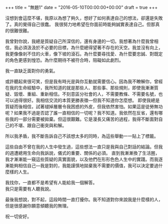 +++
title = "無題1"
date = "2016-05-10T00:00:00+00:00"
draft = true
+++

沒想到會這麼不堪，我原以為想了夠久，想好了如何表達自己的想法，卻還是失敗了。真的覺得自己很蠢。
我很努力地希望在你面前時能夠誠實表達自己。但那真的很難很難。

我曾對你說，我總是質疑自己所深信的，還有身邊的一切。我想著為什麼我曾相信，我必須汲汲於不必要的目標，為什麼總得望著不存在的天空。我並沒有向上，我更像像剎不住的火車，像下坡的滾石。為什麼要尋找愛、為什麼要忠誠、對既定的角色更感到惶恐。為什麼期待不被符合時，阻礙如此劇烈。

我一直缺乏面對你的勇氣。

或許聽起來很可笑，但是我有時光是與你互動就需要信心。因為我不瞭解你，曾經在我的生命經驗中，我所知道的就是那些人、那些事、那些規則，即使我漸漸質疑、毀壞、重組、重新相信。不刻意區分社會的人，不需要教條、不需要名號，也可以過得很好。我相信交流的本質更勝表徵—但我不知道你怎麼想。
即使我總是質疑而後相信，試著褪掉層層令我困惑的外皮，但我依然害怕。如果這是徒勞無功呢？如果我不過是否認了誰一直相信的一切呢？我不知道。我依然在反省，還有哪些我的一部分需要被拋棄。但這很艱難。它是漫長又痛苦的過程，我得不斷面對自己的不堪、跟自己衝突與和解。

所以我矛盾，我不斷告訴自己不該想太多的同時，為這些舉動一一貼上了標籤。

這些自由不曾在我的人生中發生過，這些想法一直只是我與自己對話的結論。但我的週遭總用生命向我訴說，儀式的重要、關係的必須。
直到我漸漸換了生活圈，我才漸漸能一窺這些質疑的真實面貌，以及他們在形形色色人生中的實踐。而我逐漸能夠相信自己—我是對的，我能謹慎地拋棄我不需要的價值，我可以決定要過什麼樣的人生。

我找你，一直都不是希望有人能給我一個解答。  
我只是需要有人聽我說。

最後我想說，對不起，這段時間一直打擾你。我不知道對你來說我是什麼樣的人，但是很感謝你願意傾聽我的無理。

祝一切安好。
